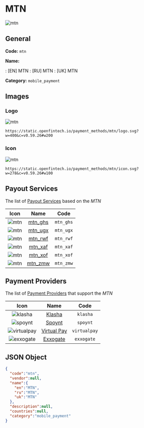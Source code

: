 
# MTN 
![mtn](https://static.openfintech.io/payment_methods/mtn/logo.svg?w=400&c=v0.59.26#w200)  

## General 
**Code:** `mtn` 
 
**Name:** 
 
:	[EN] MTN 
:	[RU] MTN 
:	[UK] MTN 
 
**Category:** `mobile_payment` 
 

## Images 

### Logo 
![mtn](https://static.openfintech.io/payment_methods/mtn/logo.svg?w=400&c=v0.59.26#w200)  

```
https://static.openfintech.io/payment_methods/mtn/logo.svg?w=400&c=v0.59.26#w200
```  

### Icon 
![mtn](https://static.openfintech.io/payment_methods/mtn/icon.svg?w=278&c=v0.59.26#w100)  

```
https://static.openfintech.io/payment_methods/mtn/icon.svg?w=278&c=v0.59.26#w100
```  

## Payout Services 
 
The list of [Payout Services](/payout-services/) based on the _MTN_ 

|Icon|Name|Code| 
|:---:|:---:|:---:| 
|![mtn](https://static.openfintech.io/payout_methods/mtn/icon.svg?w=278&c=v0.59.26#w40) |[mtn_ghs](/payout-services/mtn_ghs/)|`mtn_ghs`| 
|![mtn](https://static.openfintech.io/payout_methods/mtn/icon.svg?w=278&c=v0.59.26#w40) |[mtn_ugx](/payout-services/mtn_ugx/)|`mtn_ugx`| 
|![mtn](https://static.openfintech.io/payout_methods/mtn/icon.svg?w=278&c=v0.59.26#w40) |[mtn_rwf](/payout-services/mtn_rwf/)|`mtn_rwf`| 
|![mtn](https://static.openfintech.io/payout_methods/mtn/icon.svg?w=278&c=v0.59.26#w40) |[mtn_xaf](/payout-services/mtn_xaf/)|`mtn_xaf`| 
|![mtn](https://static.openfintech.io/payout_methods/mtn/icon.svg?w=278&c=v0.59.26#w40) |[mtn_xof](/payout-services/mtn_xof/)|`mtn_xof`| 
|![mtn](https://static.openfintech.io/payout_methods/mtn/icon.svg?w=278&c=v0.59.26#w40) |[mtn_zmw](/payout-services/mtn_zmw/)|`mtn_zmw`| 
 

## Payment Providers 
 
The list of [Payment Providers](/payment-providers/) that support the _MTN_ 

|Icon|Name|Code| 
|:---:|:---:|:---:| 
|![klasha](https://static.openfintech.io/payment_providers/klasha/icon.png?w=278&c=v0.59.26#w100) |[Klasha](/payment-providers/klasha/)|`klasha`| 
|![spoynt](https://static.openfintech.io/payment_providers/spoynt/icon.svg?w=278&c=v0.59.26#w100) |[Spoynt](/payment-providers/spoynt/)|`spoynt`| 
|![virtualpay](https://static.openfintech.io/payment_providers/virtualpay/icon.png?w=278&c=v0.59.26#w100) |[Virtual Pay](/payment-providers/virtualpay/)|`virtualpay`| 
|![exxogate](https://static.openfintech.io/payment_providers/exxogate/icon.svg?w=278&c=v0.59.26#w100) |[Exxogate](/payment-providers/exxogate/)|`exxogate`| 
 

## JSON Object 

```json
{
  "code":"mtn",
  "vendor":null,
  "name":{
    "en":"MTN",
    "ru":"MTN",
    "uk":"MTN"
  },
  "description":null,
  "countries":null,
  "category":"mobile_payment"
}
```  
